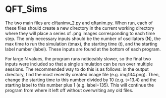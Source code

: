 # QFT_Sims

The two main files are clftanimv_2.py and qftanim.py. When run, each of these files should create a new directory in the current 
working directory where they will place a series of .png images corresponding to each time step. The only necessary inputs should
be the number of oscillators (N), the max time to run the simulation (tmax), the starting time (t), and the starting label number
(label). These inputs are found at the bottom of each program.

For large N values, the program runs noticeably slower, so the final two inputs were included so that a single simulation can be
run over multiple sessions. The recommended way to do this is as follows: in the output directory, find the most recently created
image file (e.g. img134.png). Then, change the starting time to this number divided by 10 (e.g. t=13.4) and the starting label to this
number plus 1 (e.g. label=135). This will continue the program from where it left off without overwriting any old files.
